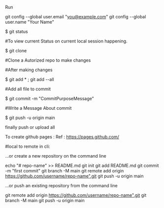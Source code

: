 Run

  git config --global user.email "you@example.com"
  git config --global user.name "Your Name"


$ git status

#To view current Status on current local session happening.

$ git clone <urlofrepo>

#Clone a Autorized repo to make changes

#After making changes

$ git add * ; git add --all

#Add all file to commit

$ git commit -m "CommitPurposeMessage"

#Write a Message About commit

$ git push -u origin main

finally push or upload all 

To create github pages : 
Ref : https://pages.github.com/


#local to remote in cli:

…or create a new repository on the command line

echo "# repo-name" >> README.md
git init
git add README.md
git commit -m "first commit"
git branch -M main
git remote add origin https://github.com/username/repo-name".git
git push -u origin main

…or push an existing repository from the command line

git remote add origin https://github.com/username/repo-name".git
git branch -M main
git push -u origin main
